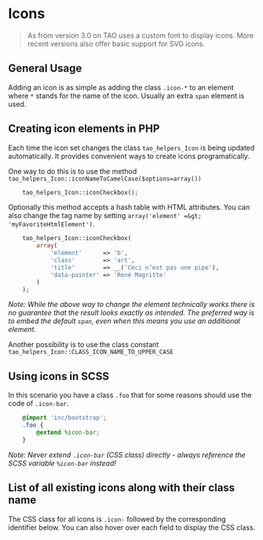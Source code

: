 <!--
tags: ["Style Guide:Icons"]
-->


# Icons

> As from version 3.0 on TAO uses a custom font to display icons. More recent versions also offer basic support for SVG icons.

## General Usage
Adding an icon is as simple as adding the class `.icon-*` to an element where `*` stands for the name of the icon. Usually an extra `span` element is used.

## Creating icon elements in PHP
Each time the icon set changes the class `tao_helpers_Icon` is being updated automatically. It provides convenient ways to create icons programatically. 

One way to do this is to use the method `tao_helpers_Icon::iconNameToCamelCase($options=array())`
```php
	tao_helpers_Icon::iconCheckbox();
```
Optionally this method accepts a hash table with HTML attributes. You can also change the tag name by setting `array('element' =&gt; 'myFavoriteHtmlElement')`.

```php
    tao_helpers_Icon::iconCheckbox(
		array(
			'element'      => 'b',
			'class'        => 'art',
			'title'        => __('Ceci n’est pas une pipe'),
			'data-painter' => 'René Magritte'
		)
	);
```
*Note: While the above way to change the element technically works there is no guarantee that the result looks exactly as intended. The preferred way is to embed the default `span`, even when this means you use an additional element.*

Another possibility is to use the class constant `tao_helpers_Icon::CLASS_ICON_NAME_TO_UPPER_CASE`

## Using icons in SCSS

In this scenario you have a class `.foo` that for some reasons should use the code of `.icon-bar`.

```scss
	@import 'inc/bootstrap';
	.foo {
		@extend %icon-bar;
	}
```

*Note: Never extend `.icon-bar` (CSS class) directly - always reference the SCSS variable `%icon-bar` instead!*
    
## List of all existing icons along with their class name

The CSS class for all icons is `.icon-` followed by the corresponding identifier below. You can also hover over each field to display the CSS class.
